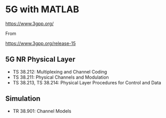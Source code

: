 # 5G with MATLAB
https://www.3gpp.org/

From

https://www.3gpp.org/release-15

## 5G NR Physical Layer
- TS 38.212: Multiplexing and Channel Coding
- TS 38.211: Physical Channels and Modulation
- TS 38.213, TS 38.214: Physical Layer Procedures for Control and Data

## Simulation
- TR 38.901: Channel Models